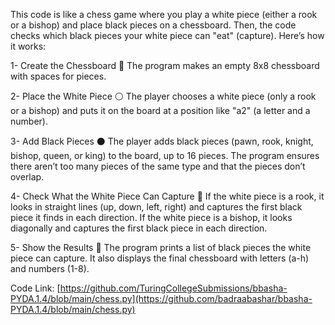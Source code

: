This code is like a chess game where you play a white piece (either a rook or a bishop) and place black pieces on a chessboard.
Then, the code checks which black pieces your white piece can "eat" (capture). Here’s how it works:

1- Create the Chessboard 🏁
The program makes an empty 8x8 chessboard with spaces for pieces.

2- Place the White Piece ⚪
The player chooses a white piece (only a rook or a bishop) and puts it on the board at a position like "a2" (a letter and a number).

3- Add Black Pieces ⚫
The player adds black pieces (pawn, rook, knight, bishop, queen, or king) to the board, up to 16 pieces.
The program ensures there aren’t too many pieces of the same type and that the pieces don’t overlap.

4- Check What the White Piece Can Capture 🎯
If the white piece is a rook, it looks in straight lines (up, down, left, right) and captures the first black piece it finds in each direction.
If the white piece is a bishop, it looks diagonally and captures the first black piece in each direction.

5- Show the Results 📢
The program prints a list of black pieces the white piece can capture.
It also displays the final chessboard with letters (a-h) and numbers (1-8).

Code Link:
[https://github.com/TuringCollegeSubmissions/bbasha-PYDA.1.4/blob/main/chess.py](https://github.com/badraabashar/bbasha-PYDA.1.4/blob/main/chess.py)
